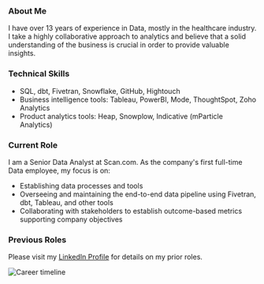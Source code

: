 ### About Me
I have over 13 years of experience in Data, mostly in the healthcare industry. I take a highly collaborative approach to analytics and believe that a solid understanding of the business is crucial in order to provide valuable insights.

### Technical Skills
* SQL, dbt, Fivetran, Snowflake, GitHub, Hightouch
* Business intelligence tools: Tableau, PowerBI, Mode, ThoughtSpot, Zoho Analytics
* Product analytics tools: Heap, Snowplow, Indicative (mParticle Analytics)

### Current Role

I am a Senior Data Analyst at Scan.com. As the company's first full-time Data employee, my focus is on:
* Establishing data processes and tools
* Overseeing and maintaining the end-to-end data pipeline using Fivetran, dbt, Tableau, and other tools
* Collaborating with stakeholders to establish outcome-based metrics supporting company objectives

### Previous Roles
Please visit my [LinkedIn Profile](https://www.linkedin.com/in/katieshaffer/) for details on my prior roles.

![Career timeline](/katieshaffer.github.io/assets/Career_Timeline.png)
